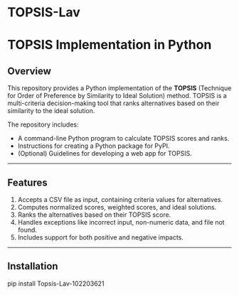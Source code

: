 # TOPSIS-Lav
# **TOPSIS Implementation in Python**

## **Overview**
This repository provides a Python implementation of the **TOPSIS** (Technique for Order of Preference by Similarity to Ideal Solution) method. TOPSIS is a multi-criteria decision-making tool that ranks alternatives based on their similarity to the ideal solution.

The repository includes:
- A command-line Python program to calculate TOPSIS scores and ranks.
- Instructions for creating a Python package for PyPI.
- (Optional) Guidelines for developing a web app for TOPSIS.

---

## **Features**
1. Accepts a CSV file as input, containing criteria values for alternatives.
2. Computes normalized scores, weighted scores, and ideal solutions.
3. Ranks the alternatives based on their TOPSIS score.
4. Handles exceptions like incorrect input, non-numeric data, and file not found.
5. Includes support for both positive and negative impacts.

---
## **Installation**
pip install Topsis-Lav-102203621

